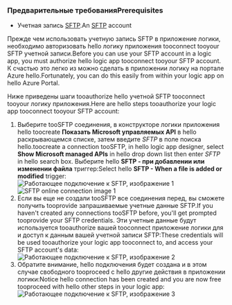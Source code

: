### <a name="prerequisites"></a><span data-ttu-id="18a8b-101">Предварительные требования</span><span class="sxs-lookup"><span data-stu-id="18a8b-101">Prerequisites</span></span>
* <span data-ttu-id="18a8b-102">Учетная запись [SFTP](https://en.wikipedia.org/wiki/SSH_File_Transfer_Protocol).</span><span class="sxs-lookup"><span data-stu-id="18a8b-102">An [SFTP](https://en.wikipedia.org/wiki/SSH_File_Transfer_Protocol) account</span></span>  

<span data-ttu-id="18a8b-103">Прежде чем использовать учетную запись SFTP в приложение логики, необходимо авторизовать hello логику приложения tooconnect tooyour SFTP учетной записи.</span><span class="sxs-lookup"><span data-stu-id="18a8b-103">Before you can use your SFTP account in a logic app, you must authorize hello logic app tooconnect tooyour SFTP account.</span></span> <span data-ttu-id="18a8b-104">К счастью это легко из можно сделать в приложении логику на портале Azure hello.</span><span class="sxs-lookup"><span data-stu-id="18a8b-104">Fortunately, you can do this easily from within your logic app on hello Azure Portal.</span></span>  

<span data-ttu-id="18a8b-105">Ниже приведены шаги tooauthorize hello учетной SFTP tooconnect tooyour логику приложения.</span><span class="sxs-lookup"><span data-stu-id="18a8b-105">Here are hello steps tooauthorize your logic app tooconnect tooyour SFTP account:</span></span>  

1. <span data-ttu-id="18a8b-106">Выберите tooSFTP соединения, в конструкторе логики приложения hello toocreate **Показать Microsoft управляемых API** в hello раскрывающемся списке, затем введите *SFTP* в поле поиска hello.</span><span class="sxs-lookup"><span data-stu-id="18a8b-106">toocreate a connection tooSFTP, in hello logic app designer, select **Show Microsoft managed APIs** in hello drop down list then enter *SFTP* in hello search box.</span></span> <span data-ttu-id="18a8b-107">Выберите hello **SFTP - при добавлении или изменении файла** триггер:</span><span class="sxs-lookup"><span data-stu-id="18a8b-107">Select hello **SFTP - When a file is added or modified** trigger:</span></span>  
   <span data-ttu-id="18a8b-108">![Работающее подключение к SFTP, изображение 1](./media/connectors-create-api-sftp/sftp-1.png)</span><span class="sxs-lookup"><span data-stu-id="18a8b-108">![SFTP online connection image 1](./media/connectors-create-api-sftp/sftp-1.png)</span></span>  
2. <span data-ttu-id="18a8b-109">Если вы еще не создали tooSFTP все соединения перед, вы сможете получить tooprovide запрашиваемые учетные данные SFTP.</span><span class="sxs-lookup"><span data-stu-id="18a8b-109">If you haven't created any connections tooSFTP before, you'll get prompted tooprovide your SFTP credentials.</span></span> <span data-ttu-id="18a8b-110">Эти учетные данные будут используется tooauthorize вашей tooconnect приложение логики для и доступ к данным вашей учетной записи SFTP:</span><span class="sxs-lookup"><span data-stu-id="18a8b-110">These credentials will be used tooauthorize your logic app tooconnect to, and access your SFTP account's data:</span></span>  
   ![Работающее подключение к SFTP, изображение 2](./media/connectors-create-api-sftp/sftp-2.png)  
3. <span data-ttu-id="18a8b-112">Обратите внимание, hello подключения будет создана и в этом случае свободного tooproceed с hello другие действия в приложении логики:</span><span class="sxs-lookup"><span data-stu-id="18a8b-112">Notice hello connection has been created and you are now free tooproceed with hello other steps in your logic app:</span></span>   
   ![Работающее подключение к SFTP, изображение 3](./media/connectors-create-api-sftp/sftp-3.png) 

